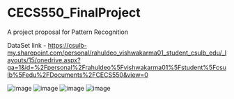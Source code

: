 # CECS550_FinalProject
A project proposal for Pattern Recognition

DataSet link - https://csulb-my.sharepoint.com/personal/rahuldeo_vishwakarma01_student_csulb_edu/_layouts/15/onedrive.aspx?ga=1&id=%2Fpersonal%2Frahuldeo%5Fvishwakarma01%5Fstudent%5Fcsulb%5Fedu%2FDocuments%2FCECS550&view=0 

 ![image](https://user-images.githubusercontent.com/21274265/233248898-72861fc6-2c89-4671-ae74-eed4146aab99.png)
![image](https://user-images.githubusercontent.com/21274265/233248949-15ed58ef-c000-439c-85f0-31f90dcc8161.png)
![image](https://user-images.githubusercontent.com/21274265/233248967-e5bf9755-f329-4a7b-b725-155eeb85374c.png)
![image](https://user-images.githubusercontent.com/21274265/233248993-cad3fd98-4b1d-47c8-bb02-c480077f3920.png)

